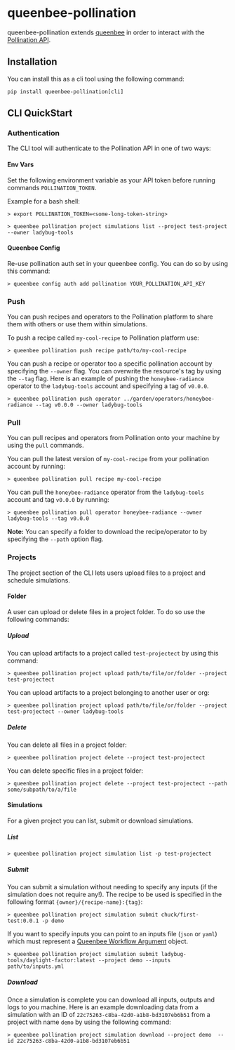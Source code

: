 # queenbee-pollination

queenbee-pollination extends [queenbee](https://github.com/pollination/queenbee) in order to interact with the [Pollination API](https://api.pollination.solutions).

## Installation

You can install this as a cli tool using the following command:

```console
pip install queenbee-pollination[cli]
```

## CLI QuickStart


### Authentication

The CLI tool will authenticate to the Pollination API in one of two ways:

#### Env Vars

Set the following environment variable as your API token before running commands `POLLINATION_TOKEN`.

Example for a bash shell:

```console
> export POLLINATION_TOKEN=<some-long-token-string>

> queenbee pollination project simulations list --project test-project --owner ladybug-tools
```

#### Queenbee Config

Re-use pollination auth set in your queenbee config. You can do so by using this command:

```console
> queenbee config auth add pollination YOUR_POLLINATION_API_KEY
```

### Push

You can push recipes and operators to the Pollination platform to share them with others or use them within simulations.

To push a recipe called `my-cool-recipe` to Pollination platform use:

```console
> queenbee pollination push recipe path/to/my-cool-recipe
```

You can push a recipe or operator too a specific pollination account by specifying the `--owner` flag. You can overwrite the resource's tag by using the `--tag` flag. Here is an example of pushing the `honeybee-radiance` operator to the `ladybug-tools` account and specifying a tag of `v0.0.0`.

```console
> queenbee pollination push operator ../garden/operators/honeybee-radiance --tag v0.0.0 --owner ladybug-tools
```

### Pull

You can pull recipes and operators from Pollination onto your machine by using the `pull` commands.

You can pull the latest version of `my-cool-recipe` from your pollination account by running:

```console
> queenbee pollination pull recipe my-cool-recipe
```

You can pull the `honeybee-radiance` operator from the `ladybug-tools` account and tag `v0.0.0` by running:

```console
> queenbee pollination pull operator honeybee-radiance --owner ladybug-tools --tag v0.0.0
```

**Note:** You can specify a folder to download the recipe/operator to by specifying the `--path` option flag.


### Projects

The project section of the CLI lets users upload files to a project and schedule simulations.

#### Folder

A user can upload or delete files in a project folder. To do so use the following commands:

##### Upload

You can upload artifacts to a project called `test-projectect` by using this command:

```console
> queenbee pollination project upload path/to/file/or/folder --project test-projectect
```

You can upload artifacts to a project belonging to another user or org:

```console
> queenbee pollination project upload path/to/file/or/folder --project test-projectect --owner ladybug-tools
```

##### Delete

You can delete all files in a project folder:

```console
> queenbee pollination project delete --project test-projectect
```

You can delete specific files in a project folder:

```console
> queenbee pollination project delete --project test-projectect --path some/subpath/to/a/file
```


#### Simulations

For a given project you can list, submit or download simulations.

##### List

```console
> queenbee pollination project simulation list -p test-projectect
```

##### Submit

You can submit a simulation without needing to specify any inputs (if the simulation does not require any!). The recipe to be used is specified in the following format `{owner}/{recipe-name}:{tag}`:

```console
> queenbee pollination project simulation submit chuck/first-test:0.0.1 -p demo
```

If you want to specify inputs you can point to an inputs file (`json` or `yaml`) which must represent a [Queenbee Workflow Argument](https://www.ladybug.tools/queenbee/_static/redoc-workflow.html#tag/arguments_model) object.

```console
> queenbee pollination project simulation submit ladybug-tools/daylight-factor:latest --project demo --inputs path/to/inputs.yml
```

##### Download

Once a simulation is complete you can download all inputs, outputs and logs to you machine. Here is an example downloading data from a simulation with an ID of `22c75263-c8ba-42d0-a1b8-bd3107eb6b51` from a project with name `demo` by using the following command:

```console
> queenbee pollination project simulation download --project demo  --id 22c75263-c8ba-42d0-a1b8-bd3107eb6b51
```

